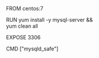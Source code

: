 
FROM centos:7

RUN yum install -y mysql-server && \
    yum clean all

EXPOSE 3306

CMD ["mysqld_safe"]
